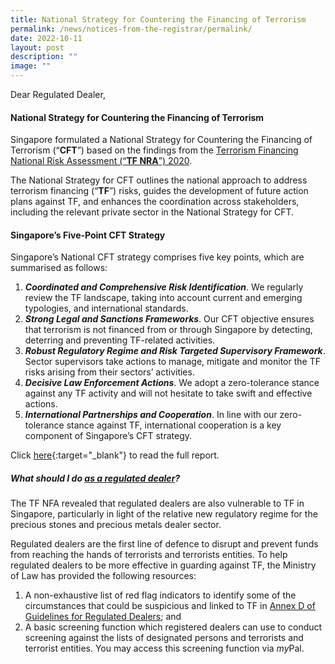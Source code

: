 ```yaml
---
title: National Strategy for Countering the Financing of Terrorism
permalink: /news/notices-from-the-registrar/permalink/
date: 2022-10-11
layout: post
description: ""
image: ""
---
```

Dear Regulated Dealer,

#### **National Strategy for Countering the Financing of Terrorism**

Singapore formulated a National Strategy for Countering the Financing of Terrorism (“**CFT**”) based on the findings from the [Terrorism Financing National Risk Assessment (“**TF NRA**”) 2020](https://acd.mlaw.gov.sg/news/notices-from-the-registrar/terrorism-financing-national-risk-assessment-2020).

The National Strategy for CFT outlines the national approach to address terrorism financing (“**TF**”) risks,  guides the development of future action plans against TF,  and enhances the coordination across stakeholders, including the relevant private sector in the National Strategy for CFT.

#### **Singapore’s Five-Point CFT Strategy**

Singapore’s National CFT strategy comprises five key points, which are summarised as follows:

1. ***Coordinated and Comprehensive Risk Identification***. We regularly review the TF landscape, taking into account current and emerging typologies, and international standards.
2. ***Strong Legal and Sanctions Frameworks***. Our CFT objective ensures that terrorism is not financed from or through Singapore by detecting, deterring and preventing TF-related activities.
3. ***Robust Regulatory Regime and Risk Targeted Supervisory Framework***. Sector supervisors take actions to manage, mitigate and monitor the TF risks arising from their sectors’ activities.
4. ***Decisive Law Enforcement Actions***. We adopt a zero-tolerance stance against any TF activity and will not hesitate to take swift and effective actions.
5. ***International Partnerships and Cooperation***. In line with our zero-tolerance stance against TF, international cooperation is a key component of Singapore’s CFT strategy.

Click [here](/files/National%20Strategy%20for%20Countering%20the%20Financing%20of%20Terrorism.pdf){:target="_blank"} to read the full report.

##### **What should I do <u>as a regulated dealer</u>?**

The TF NFA revealed that regulated dealers are also vulnerable to TF in Singapore, particularly in light of the relative new regulatory regime for the precious stones and precious metals dealer sector. 
 
Regulated dealers are the first line of defence to disrupt and prevent funds from reaching the hands of terrorists and terrorists entities. To help regulated dealers to be more effective in guarding against TF, the Ministry of Law has provided the following resources: 
1.	A non-exhaustive list of red flag indicators to identify some of the circumstances that could be suspicious and linked to TF in [Annex D of Guidelines for Regulated Dealers](https://acd.mlaw.gov.sg/guidance-materials/#Guidelines%20for%20Regulated%20Dealers); and 
2.	A basic screening function which registered dealers can use to conduct screening against the lists of designated persons and terrorists and terrorist entities. You may access this screening function via *my*Pal.